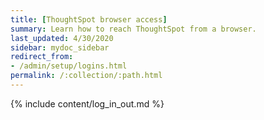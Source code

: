 ```yaml
---
title: [ThoughtSpot browser access]
summary: Learn how to reach ThoughtSpot from a browser.
last_updated: 4/30/2020
sidebar: mydoc_sidebar
redirect_from:
- /admin/setup/logins.html
permalink: /:collection/:path.html
---
```


{% include content/log_in_out.md %}
